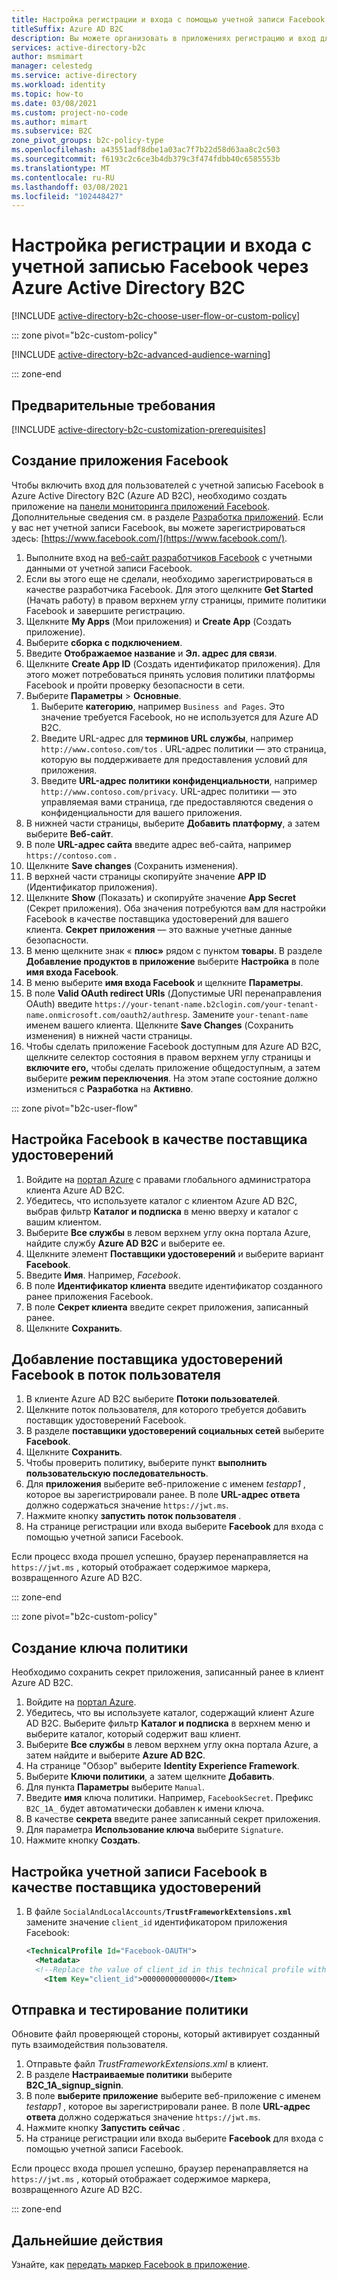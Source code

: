 ```yaml
---
title: Настройка регистрации и входа с помощью учетной записи Facebook
titleSuffix: Azure AD B2C
description: Вы можете организовать в приложениях регистрацию и вход для клиентов с учетными записями Facebook, используя Azure Active Directory B2C.
services: active-directory-b2c
author: msmimart
manager: celestedg
ms.service: active-directory
ms.workload: identity
ms.topic: how-to
ms.date: 03/08/2021
ms.custom: project-no-code
ms.author: mimart
ms.subservice: B2C
zone_pivot_groups: b2c-policy-type
ms.openlocfilehash: a43551adf8dbe1a03ac7f7b22d58d63aa8c2c503
ms.sourcegitcommit: f6193c2c6ce3b4db379c3f474fdbb40c6585553b
ms.translationtype: MT
ms.contentlocale: ru-RU
ms.lasthandoff: 03/08/2021
ms.locfileid: "102448427"
---
```

# <a name="set-up-sign-up-and-sign-in-with-a-facebook-account-using-azure-active-directory-b2c"></a>Настройка регистрации и входа с учетной записью Facebook через Azure Active Directory B2C

[!INCLUDE [active-directory-b2c-choose-user-flow-or-custom-policy](../../includes/active-directory-b2c-choose-user-flow-or-custom-policy.md)]

::: zone pivot="b2c-custom-policy"

[!INCLUDE [active-directory-b2c-advanced-audience-warning](../../includes/active-directory-b2c-advanced-audience-warning.md)]

::: zone-end

## <a name="prerequisites"></a>Предварительные требования

[!INCLUDE [active-directory-b2c-customization-prerequisites](../../includes/active-directory-b2c-customization-prerequisites.md)]

## <a name="create-a-facebook-application"></a>Создание приложения Facebook

Чтобы включить вход для пользователей с учетной записью Facebook в Azure Active Directory B2C (Azure AD B2C), необходимо создать приложение на [панели мониторинга приложений Facebook](https://developers.facebook.com/). Дополнительные сведения см. в разделе [Разработка приложений](https://developers.facebook.com/docs/development). Если у вас нет учетной записи Facebook, вы можете зарегистрироваться здесь: [https://www.facebook.com/](https://www.facebook.com/).

1. Выполните вход на [веб-сайт разработчиков Facebook](https://developers.facebook.com/) с учетными данными от учетной записи Facebook.
1. Если вы этого еще не сделали, необходимо зарегистрироваться в качестве разработчика Facebook. Для этого щелкните **Get Started** (Начать работу) в правом верхнем углу страницы, примите политики Facebook и завершите регистрацию.
1. Щелкните **My Apps** (Мои приложения) и **Create App** (Создать приложение).
1. Выберите **сборка с подключением**.
1. Введите **Отображаемое название** и **Эл. адрес для связи**.
1. Щелкните **Create App ID** (Создать идентификатор приложения). Для этого может потребоваться принять условия политики платформы Facebook и пройти проверку безопасности в сети.
1. Выберите **Параметры** > **Основные**.
    1. Выберите **категорию**, например `Business and Pages`. Это значение требуется Facebook, но не используется для Azure AD B2C.
    1. Введите URL-адрес для **терминов URL службы**, например `http://www.contoso.com/tos` . URL-адрес политики — это страница, которую вы поддерживаете для предоставления условий для приложения.
    1. Введите **URL-адрес политики конфиденциальности**, например `http://www.contoso.com/privacy`. URL-адрес политики — это управляемая вами страница, где предоставляются сведения о конфиденциальности для вашего приложения.
1. В нижней части страницы, выберите **Добавить платформу**, а затем выберите **Веб-сайт**.
1. В поле **URL-адрес сайта** введите адрес веб-сайта, например `https://contoso.com` . 
1. Щелкните **Save changes** (Сохранить изменения).
1. В верхней части страницы скопируйте значение **APP ID** (Идентификатор приложения).
1. Щелкните **Show** (Показать) и скопируйте значение **App Secret** (Секрет приложения). Оба значения потребуются вам для настройки Facebook в качестве поставщика удостоверений для вашего клиента. **Секрет приложения** — это важные учетные данные безопасности.
1. В меню щелкните знак « **плюс»** рядом с пунктом **товары**. В разделе **Добавление продуктов в приложение** выберите **Настройка** в поле **имя входа Facebook**.
1. В меню выберите **имя входа Facebook** и щелкните **Параметры**.
1. В поле **Valid OAuth redirect URIs** (Допустимые URI перенаправления OAuth) введите `https://your-tenant-name.b2clogin.com/your-tenant-name.onmicrosoft.com/oauth2/authresp`. Замените `your-tenant-name` именем вашего клиента. Щелкните **Save Changes** (Сохранить изменения) в нижней части страницы.
1. Чтобы сделать приложение Facebook доступным для Azure AD B2C, щелкните селектор состояния в правом верхнем углу страницы и **включите его,** чтобы сделать приложение общедоступным, а затем выберите **режим переключения**.  На этом этапе состояние должно измениться с **Разработка** на **Активно**.

::: zone pivot="b2c-user-flow"

## <a name="configure-facebook-as-an-identity-provider"></a>Настройка Facebook в качестве поставщика удостоверений

1. Войдите на [портал Azure](https://portal.azure.com/) с правами глобального администратора клиента Azure AD B2C.
1. Убедитесь, что используете каталог с клиентом Azure AD B2C, выбрав фильтр **Каталог и подписка** в меню вверху и каталог с вашим клиентом.
1. Выберите **Все службы** в левом верхнем углу окна портала Azure, найдите службу **Azure AD B2C** и выберите ее.
1. Щелкните элемент **Поставщики удостоверений** и выберите вариант **Facebook**.
1. Введите **Имя**. Например, *Facebook*.
1. В поле **Идентификатор клиента** введите идентификатор созданного ранее приложения Facebook.
1. В поле **Секрет клиента** введите секрет приложения, записанный ранее.
1. Щелкните **Сохранить**.

## <a name="add-facebook-identity-provider-to-a-user-flow"></a>Добавление поставщика удостоверений Facebook в поток пользователя 

1. В клиенте Azure AD B2C выберите **Потоки пользователей**.
1. Щелкните поток пользователя, для которого требуется добавить поставщик удостоверений Facebook.
1. В разделе **поставщики удостоверений социальных сетей** выберите **Facebook**.
1. Щелкните **Сохранить**.
1. Чтобы проверить политику, выберите пункт **выполнить пользовательскую последовательность**.
1. Для **приложения** выберите веб-приложение с именем *testapp1* , которое вы зарегистрировали ранее. В поле **URL-адрес ответа** должно содержаться значение `https://jwt.ms`.
1. Нажмите кнопку **запустить поток пользователя** .
1. На странице регистрации или входа выберите **Facebook** для входа с помощью учетной записи Facebook.

Если процесс входа прошел успешно, браузер перенаправляется на `https://jwt.ms` , который отображает содержимое маркера, возвращенного Azure AD B2C.


::: zone-end

::: zone pivot="b2c-custom-policy"

## <a name="create-a-policy-key"></a>Создание ключа политики

Необходимо сохранить секрет приложения, записанный ранее в клиент Azure AD B2C.

1. Войдите на [портал Azure](https://portal.azure.com/).
2. Убедитесь, что вы используете каталог, содержащий клиент Azure AD B2C. Выберите фильтр **Каталог и подписка** в верхнем меню и выберите каталог, который содержит ваш клиент.
3. Выберите **Все службы** в левом верхнем углу окна портала Azure, а затем найдите и выберите **Azure AD B2C**.
4. На странице "Обзор" выберите **Identity Experience Framework**.
5. Выберите **Ключи политики**, а затем щелкните **Добавить**.
6. Для пункта **Параметры** выберите `Manual`.
7. Введите **имя** ключа политики. Например, `FacebookSecret`. Префикс `B2C_1A_` будет автоматически добавлен к имени ключа.
8. В качестве **секрета** введите ранее записанный секрет приложения.
9. Для параметра **Использование ключа** выберите `Signature`.
10. Нажмите кнопку **Создать**.

## <a name="configure-a-facebook-account-as-an-identity-provider"></a>Настройка учетной записи Facebook в качестве поставщика удостоверений

1. В файле `SocialAndLocalAccounts/`**`TrustFrameworkExtensions.xml`** замените значение `client_id` идентификатором приложения Facebook:

   ```xml
   <TechnicalProfile Id="Facebook-OAUTH">
     <Metadata>
     <!--Replace the value of client_id in this technical profile with the Facebook app ID"-->
       <Item Key="client_id">00000000000000</Item>
   ```

## <a name="upload-and-test-the-policy"></a>Отправка и тестирование политики

Обновите файл проверяющей стороны, который активирует созданный путь взаимодействия пользователя.

1. Отправьте файл *TrustFrameworkExtensions.xml* в клиент.
1. В разделе **Настраиваемые политики** выберите **B2C_1A_signup_signin**.
1. В поле **выберите приложение** выберите веб-приложение с именем *testapp1* , которое вы зарегистрировали ранее. В поле **URL-адрес ответа** должно содержаться значение `https://jwt.ms`.
1. Нажмите кнопку **Запустить сейчас** .
1. На странице регистрации или входа выберите **Facebook** для входа с помощью учетной записи Facebook.

Если процесс входа прошел успешно, браузер перенаправляется на `https://jwt.ms` , который отображает содержимое маркера, возвращенного Azure AD B2C.

::: zone-end

## <a name="next-steps"></a>Дальнейшие действия

Узнайте, как [передать маркер Facebook в приложение](idp-pass-through-user-flow.md).
